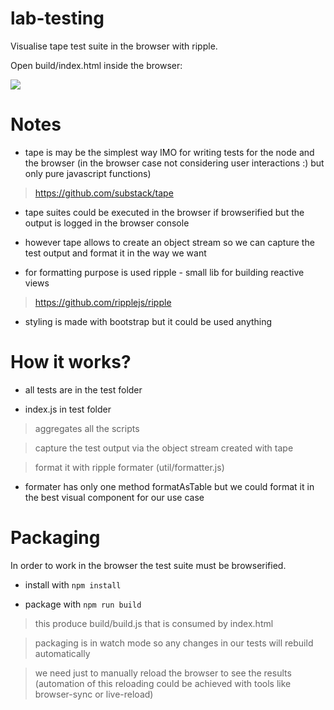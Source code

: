 # lab-testing

Visualise tape test suite in the browser with ripple.

Open build/index.html inside the browser:

![](https://github.com/pltod/lab-testing/blob/master/images/test-results-browser.png)



# Notes

* tape is may be the simplest way IMO for writing tests for the node and the browser (in the browser case not considering user interactions :) but only pure javascript functions)

> https://github.com/substack/tape

* tape suites could be executed in the browser if browserified but the output is logged in the browser console

* however tape allows to create an object stream so we can capture the test output and format it in the way we want

* for formatting purpose is used ripple - small lib for building reactive views

> https://github.com/ripplejs/ripple

 
* styling is made with bootstrap but it could be used anything


# How it works?

* all tests are in the test folder

* index.js in test folder

> aggregates all the scripts

> capture the test output via the object stream created with tape

> format it with ripple formater (util/formatter.js)

* formater has only one method formatAsTable but we could format it in the best visual component for our use case



# Packaging

In order to work in the browser the test suite must be browserified.

* install with ```npm install```

* package with ```npm run build```

> this produce build/build.js that is consumed by index.html

> packaging is in watch mode so any changes in our tests will rebuild automatically

> we need just to manually reload the browser to see the results (automation of this reloading could be achieved with tools like browser-sync or live-reload)



